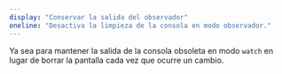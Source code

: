 ```yaml
---
display: "Conservar la salida del observador"
oneline: "Desactiva la limpieza de la consola en modo observador."
---
```


Ya sea para mantener la salida de la consola obsoleta en modo `watch` en lugar de borrar la pantalla cada vez que ocurre un cambio.
